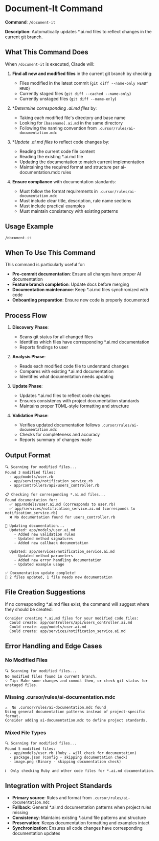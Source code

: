 # Document-It Command

**Command**: `/document-it`

**Description**: Automatically updates *.ai.md files to reflect changes in the current git branch.

## What This Command Does

When `/document-it` is executed, Claude will:

1. **Find all new and modified files** in the current git branch by checking:
   - Files modified in the latest commit (`git diff --name-only HEAD^ HEAD`)
   - Currently staged files (`git diff --cached --name-only`)
   - Currently unstaged files (`git diff --name-only`)

2. **Determine corresponding *.ai.md files** by:
   - Taking each modified file's directory and base name
   - Looking for `[basename].ai.md` in the same directory
   - Following the naming convention from `.cursor/rules/ai-documentation.mdc`

3. **Update *.ai.md files** to reflect code changes by:
   - Reading the current code file content
   - Reading the existing *.ai.md file
   - Updating the documentation to match current implementation
   - Maintaining the required format and structure per ai-documentation.mdc rules

4. **Ensure compliance** with documentation standards:
   - Must follow the format requirements in `.cursor/rules/ai-documentation.mdc`
   - Must include clear title, description, rule name sections
   - Must include practical examples
   - Must maintain consistency with existing patterns

## Usage Example

```
/document-it
```

## When To Use This Command

This command is particularly useful for:
- **Pre-commit documentation**: Ensure all changes have proper AI documentation
- **Feature branch completion**: Update docs before merging
- **Documentation maintenance**: Keep *.ai.md files synchronized with code
- **Onboarding preparation**: Ensure new code is properly documented

## Process Flow

1. **Discovery Phase**:
   - Scans git status for all changed files
   - Identifies which files have corresponding *.ai.md documentation
   - Reports findings to user

2. **Analysis Phase**:
   - Reads each modified code file to understand changes
   - Compares with existing *.ai.md documentation
   - Identifies what documentation needs updating

3. **Update Phase**:
   - Updates *.ai.md files to reflect code changes
   - Ensures consistency with project documentation standards
   - Maintains proper TOML-style formatting and structure

4. **Validation Phase**:
   - Verifies updated documentation follows `.cursor/rules/ai-documentation.mdc`
   - Checks for completeness and accuracy
   - Reports summary of changes made

## Output Format

```
🔍 Scanning for modified files...
Found 3 modified files:
  - app/models/user.rb
  - app/services/notification_service.rb
  - app/controllers/api/users_controller.rb

📋 Checking for corresponding *.ai.md files...
Found documentation for:
  ✅ app/models/user.ai.md (corresponds to user.rb)
  ✅ app/services/notification_service.ai.md (corresponds to notification_service.rb)
  ❌ No documentation found for users_controller.rb

📝 Updating documentation...
  Updated: app/models/user.ai.md
    - Added new validation rules
    - Updated method signatures
    - Added new callback documentation
  
  Updated: app/services/notification_service.ai.md
    - Updated method parameters
    - Added new error handling documentation
    - Updated example usage

✅ Documentation update complete!
📁 2 files updated, 1 file needs new documentation
```

## File Creation Suggestions

If no corresponding *.ai.md files exist, the command will suggest where they should be created:

```
Consider creating *.ai.md files for your modified code files:
  Could create: app/controllers/api/users_controller.ai.md
  Could create: app/models/user.ai.md
  Could create: app/services/notification_service.ai.md
```

## Error Handling and Edge Cases

### No Modified Files
```
🔍 Scanning for modified files...
No modified files found in current branch.
💡 Tip: Make some changes and commit them, or check git status for unstaged files.
```

### Missing .cursor/rules/ai-documentation.mdc
```
⚠️  No .cursor/rules/ai-documentation.mdc found
Using general documentation patterns instead of project-specific format.
Consider adding ai-documentation.mdc to define project standards.
```

### Mixed File Types
```
🔍 Scanning for modified files...
Found 5 modified files:
  - app/models/user.rb (Ruby - will check for documentation)
  - package.json (Config - skipping documentation check)
  - image.png (Binary - skipping documentation check)
  
ℹ️  Only checking Ruby and other code files for *.ai.md documentation.
```

## Integration with Project Standards

- **Primary source**: Rules and format from `.cursor/rules/ai-documentation.mdc`
- **Fallback**: General *.ai.md documentation patterns when project rules missing
- **Consistency**: Maintains existing *.ai.md file patterns and structure
- **Preservation**: Keeps documentation formatting and examples intact
- **Synchronization**: Ensures all code changes have corresponding documentation updates